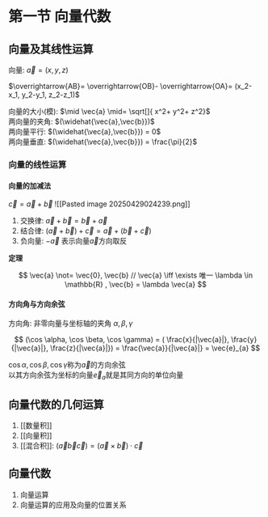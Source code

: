 # 第一节 向量代数

## 向量及其线性运算

向量: $\vec{a}= (x, y, z)$ <BR>

$\overrightarrow{AB}= \overrightarrow{OB}- \overrightarrow{OA}= (x_2-x_1, y_2-y_1, z_2-z_1)$

向量的大小(模): $\mid \vec{a} \mid= \sqrt[]{ x^2+ y^2+ z^2}$ <BR>
两向量的夹角: $(\widehat{\vec{a},\vec{b}})$ <BR>
两向量平行: $(\widehat{\vec{a},\vec{b}}) = 0$ <BR>
两向量垂直: $(\widehat{\vec{a},\vec{b}}) = \frac{\pi}{2}$ <BR>

### 向量的线性运算

#### 向量的加减法

$\vec{c} = \vec{a} + \vec{b}$ ![[Pasted image 20250429024239.png]]

1. 交换律: $\vec{a}+ \vec{b}= \vec{b}+ \vec{a}$
2. 结合律: $(\vec{a}+ \vec{b})+ \vec{c}= \vec{a}+ (\vec{b}+ \vec{c})$
3. 负向量: $-\vec{a}$ 表示向量$\vec{a}$方向取反

<b>定理</b>

$$
\vec{a} \not= \vec{0}, \vec{b} // \vec{a} \iff \exists 唯一 \lambda \in \mathbb{R} , \vec{b} = \lambda \vec{a}
$$

#### 方向角与方向余弦

方向角: 非零向量与坐标轴的夹角 $\alpha, \beta, \gamma$

$$
(\cos \alpha, \cos \beta, \cos \gamma)
= ( \frac{x}{|\vec{a}|}, \frac{y}{|\vec{a}|}, \frac{z}{|\vec{a}|})
= \frac{\vec{a}}{|\vec{a}|}
= \vec{e}_{a}
$$

$\cos \alpha, \cos \beta, \cos \gamma$称为$\vec{a}$的方向余弦 <BR>
以其方向余弦为坐标的向量$\vec{e}_{a}$就是其同方向的单位向量

## 向量代数的几何运算

1. [[数量积]]
2. [[向量积]]
3. [[混合积]]: $(\vec{a}\vec{b}\vec{c})=(\vec{a}\times \vec{b})\cdot \vec{c}$

## 向量代数

1. 向量运算
2. 向量运算的应用及向量的位置关系

